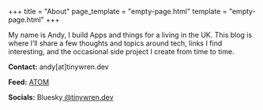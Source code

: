 +++
title = "About"
page_template = "empty-page.html"
template = "empty-page.html"
+++

My name is Andy, I build Apps and things for a living in the UK. This blog is where I’ll share a few thoughts and topics around tech, links I find interesting, and the occasional side project I create from time to time.


**Contact:** andy[at]tinywren.dev

**Feed:** <a href="/atom.xml">ATOM</a>

**Socials:** Bluesky<a href="https://bsky.app/profile/tinywren.dev"> @tinywren.dev</a>

